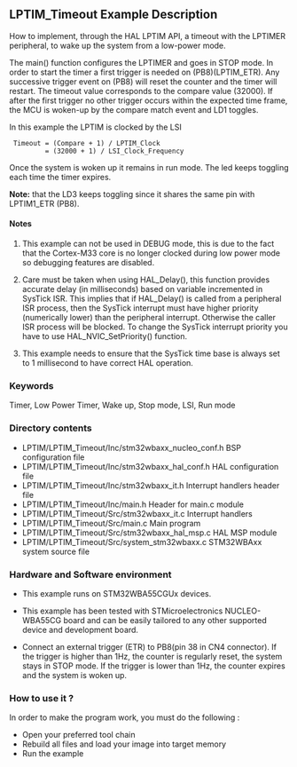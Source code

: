 ## <b>LPTIM_Timeout Example Description</b>

How to implement, through the HAL LPTIM API, a timeout with the LPTIMER peripheral, to wake up 
the system from a low-power mode.

The main() function configures the LPTIMER and goes in STOP mode.
In order to start the timer a first trigger is needed on (PB8)(LPTIM_ETR).
Any successive trigger event on (PB8) will reset the counter and the timer 
will restart. The timeout value corresponds to the compare value (32000).
If after the first trigger no other trigger occurs within the expected time frame, 
the MCU is woken-up by the compare match event and LD1 toggles.

In this example the LPTIM is clocked by the LSI 

     Timeout = (Compare + 1) / LPTIM_Clock
             = (32000 + 1) / LSI_Clock_Frequency

Once the system is woken up it remains in run mode. The led keeps toggling each time the timer expires.

**Note:** that the LD3 keeps toggling since it shares the same pin with LPTIM1_ETR (PB8).

#### <b>Notes</b>

 1. This example can not be used in DEBUG mode, this is due to the fact
    that the Cortex-M33 core is no longer clocked during low power mode
    so debugging features are disabled.

 2. Care must be taken when using HAL_Delay(), this function provides accurate
    delay (in milliseconds) based on variable incremented in SysTick ISR. This
    implies that if HAL_Delay() is called from a peripheral ISR process, then 
    the SysTick interrupt must have higher priority (numerically lower)
    than the peripheral interrupt. Otherwise the caller ISR process will be blocked.
    To change the SysTick interrupt priority you have to use HAL_NVIC_SetPriority() function.
      
 3. This example needs to ensure that the SysTick time base is always set to 1 millisecond
    to have correct HAL operation.
	  
### <b>Keywords</b>

Timer, Low Power Timer, Wake up, Stop mode, LSI, Run mode

### <b>Directory contents</b>

  - LPTIM/LPTIM_Timeout/Inc/stm32wbaxx_nucleo_conf.h BSP configuration file
  - LPTIM/LPTIM_Timeout/Inc/stm32wbaxx_hal_conf.h    HAL configuration file
  - LPTIM/LPTIM_Timeout/Inc/stm32wbaxx_it.h          Interrupt handlers header file
  - LPTIM/LPTIM_Timeout/Inc/main.h                   Header for main.c module  
  - LPTIM/LPTIM_Timeout/Src/stm32wbaxx_it.c          Interrupt handlers
  - LPTIM/LPTIM_Timeout/Src/main.c                   Main program
  - LPTIM/LPTIM_Timeout/Src/stm32wbaxx_hal_msp.c     HAL MSP module
  - LPTIM/LPTIM_Timeout/Src/system_stm32wbaxx.c      STM32WBAxx system source file


### <b>Hardware and Software environment</b>

  - This example runs on STM32WBA55CGUx devices.
    
  - This example has been tested with STMicroelectronics NUCLEO-WBA55CG
    board and can be easily tailored to any other supported device
    and development board.   
	
  - Connect an external trigger (ETR) to PB8(pin 38 in CN4 connector). 
    If the trigger is higher than 1Hz, the counter is regularly reset, the system stays in STOP mode.
    If the trigger is lower than 1Hz, the counter expires and the system is woken up.


### <b>How to use it ?</b>

In order to make the program work, you must do the following :

 - Open your preferred tool chain 
 - Rebuild all files and load your image into target memory
 - Run the example


